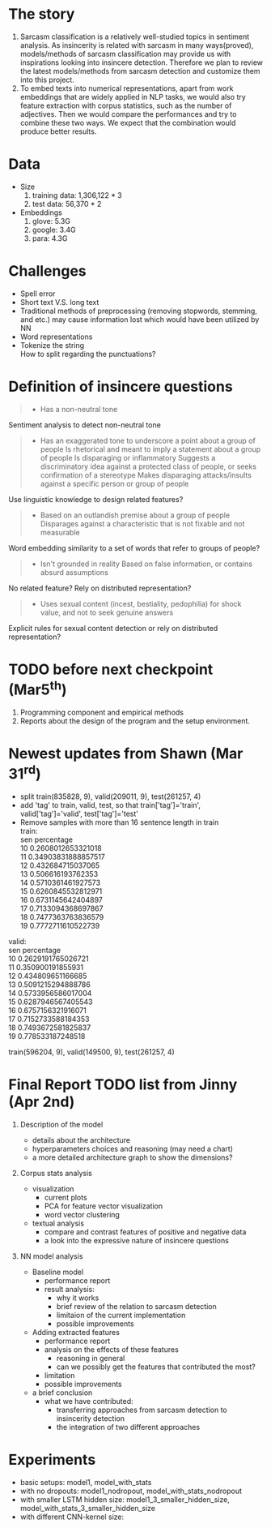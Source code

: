 # The story
1. Sarcasm classification is a relatively well-studied topics in sentiment analysis. As insincerity is related with sarcasm in many ways(proved), models/methods of sarcasm classification may provide us with inspirations looking into insincere detection. Therefore we plan to review the latest models/methods from sarcasm detection and customize them into this project.    
2. To embed texts into numerical representations, apart from work embeddings that are widely applied in NLP tasks, we would also try feature extraction with corpus statistics, such as the number of adjectives. Then we would compare the performances and try to combine these two ways. We expect that the combination would produce better results.


# Data
- Size
	1. training data: 1,306,122 * 3
	2. test data: 56,370 * 2
- Embeddings
	1. glove: 5.3G
	2. google: 3.4G
	3. para: 4.3G


# Challenges
- Spell error
- Short text V.S. long text
- Traditional methods of preprocessing (removing stopwords, stemming, and etc.) may cause information lost which would have been utilized by NN
- Word representations
- Tokenize the string    
    How to split regarding the punctuations?

# Definition of insincere questions
> - Has a non-neutral tone

Sentiment analysis to detect non-neutral tone

> - Has an exaggerated tone to underscore a point about a group of people
>       Is rhetorical and meant to imply a statement about a group of people
>       Is disparaging or inflammatory
>       Suggests a discriminatory idea against a protected class of people, or seeks confirmation of a stereotype
>       Makes disparaging attacks/insults against a specific person or group of people 

Use linguistic knowledge to design related features?

> - Based on an outlandish premise about a group of people
>       Disparages against a characteristic that is not fixable and not measurable

Word embedding similarity to a set of words that refer to groups of people?

> - Isn't grounded in reality
>       Based on false information, or contains absurd assumptions

No related feature? Rely on distributed representation?

> - Uses sexual content (incest, bestiality, pedophilia) for shock value, and not to seek genuine answers

Explicit rules for sexual content detection or rely on distributed representation? 

# TODO before next checkpoint (Mar5<sup>th</sup>)
1. Programming component and empirical methods
2. Reports about the design of the program and the setup environment.

# Newest updates from Shawn (Mar 31<sup>rd</sup>)
- split train(835828, 9), valid(209011, 9), test(261257, 4)
- add 'tag' to train, valid, test, so that train['tag']='train', valid['tag']='valid', test['tag']='test'
- Remove samples with more than 16 sentence length in train  
train:  
sen percentage  
10 0.2608012653321018  
11 0.34903831888857517  
12 0.432684715037065  
13 0.506616193762353  
14 0.5710361461927573  
15 0.6260845532812971  
16 0.6731145642404897  
17 0.7133094368697867  
18 0.7477363763836579  
19 0.7772711610522739  

valid:  
sen percentage  
10 0.2629191765026721  
11 0.350900191855931  
12 0.434809651166685  
13 0.5091215294888786  
14 0.5733956586017004  
15 0.6287946567405543  
16 0.6757156321916071  
17 0.7152733588184353  
18 0.7493672581825837  
19 0.778533187248518  
  
train(596204, 9), valid(149500, 9), test(261257, 4)

# Final Report TODO list from Jinny (Apr 2nd)
1. Description of the model
	- details about the architecture
	- hyperparameters choices and reasoning (may need a chart)
	- a more detailed architecture graph to show the dimensions?

2. Corpus stats analysis
	- visualization
		- current plots
		- PCA for feature vector visualization
		- word vector clustering
	- textual analysis
		- compare and contrast features of positive and negative data
		- a look into the expressive nature of insincere questions

3. NN model analysis
	- Baseline model
		- performance report
		- result analysis: 
			- why it works 
			- brief review of the relation to sarcasm detection
			- limitaion of the current implementation
			- possible improvements
	- Adding extracted features
		- performance report
		- analysis on the effects of these features
			- reasoning in general
			- can we possibly get the features that contributed the most? 
		- limitation
		- possible improvements
	- a brief conclusion
		- what we have contributed:
			- transferring approaches from sarcasm detection to insincerity detection
			- the integration of two different approaches

		

# Experiments
- basic setups: model1, model_with_stats
- with no dropouts: model1_nodropout, model_with_stats_nodropout
- with smaller LSTM hidden size: model1_3_smaller_hidden_size, model_with_stats_3_smaller_hidden_size
- with different CNN-kernel size:









